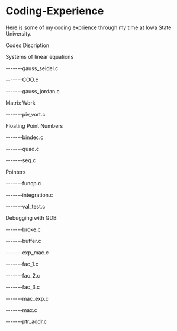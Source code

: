 # Coding-Experience

Here is some of my coding exprience through my time at Iowa State University.

Codes Discription 

Systems of linear equations

-------gauss_seidel.c

-------COO.c

-------gauss_jordan.c

Matrix Work

-------piv_vort.c

Floating Point Numbers

-------bindec.c

-------quad.c

-------seq.c

Pointers

-------funcp.c

-------integration.c

-------val_test.c

Debugging with GDB

-------broke.c

-------buffer.c

-------exp_mac.c

-------fac_1.c

-------fac_2.c

-------fac_3.c

-------mac_exp.c

-------max.c

-------ptr_addr.c

